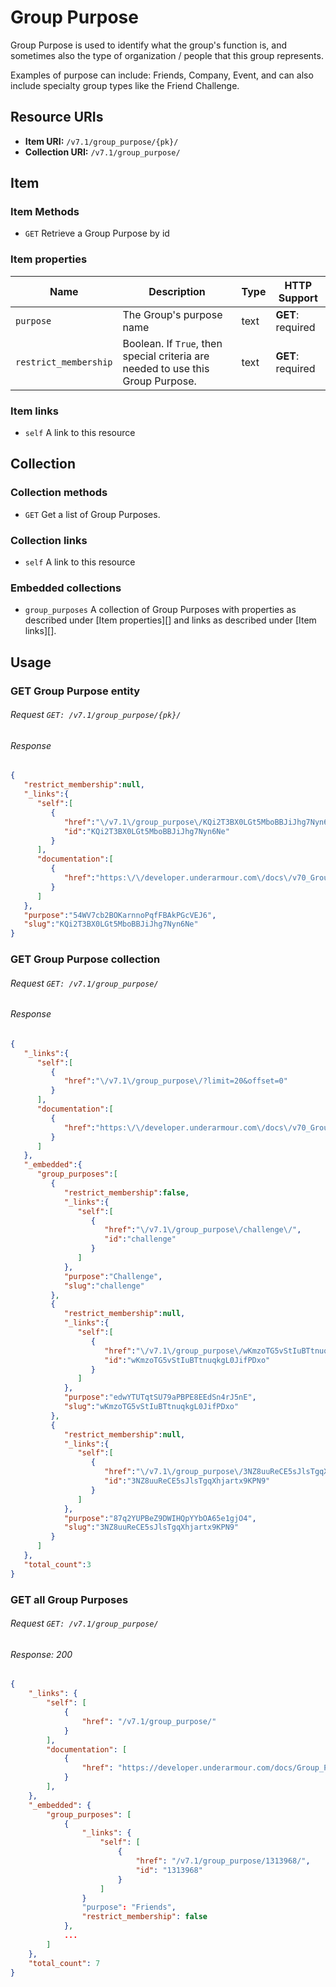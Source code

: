 # Group Purpose

Group Purpose is used to identify what the group's function is, and sometimes also the
type of organization / people that this group represents.

Examples of purpose can include: Friends, Company, Event, and can also include
specialty group types like the Friend Challenge.


## Resource URIs

* **Item URI:** `/v7.1/group_purpose/{pk}/`
* **Collection URI:** `/v7.1/group_purpose/`


## Item

### Item Methods

* `GET` Retrieve a Group Purpose by id


### Item properties

| Name                  | Description                                                               | Type | HTTP Support      |
| ---                   | ---                                                                       | ---  | ---               |
| `purpose`             | The Group's purpose name                                                  | text | **GET**: required |
| `restrict_membership` | Boolean. If `True`, then special criteria are needed to use this Group Purpose. | text | **GET**: required |


### Item links

* `self` A link to this resource


## Collection

### Collection methods

* `GET` Get a list of Group Purposes.


### Collection links

* `self` A link to this resource


### Embedded collections

* `group_purposes` A collection of Group Purposes with properties as described under
  [Item properties][] and links as described under [Item links][].


## Usage

### GET Group Purpose entity

###### Request `GET: /v7.1/group_purpose/{pk}/`

###### Response

```json
{
   "restrict_membership":null,
   "_links":{
      "self":[
         {
            "href":"\/v7.1\/group_purpose\/KQi2T3BX0LGt5MboBBJiJhg7Nyn6Ne\/",
            "id":"KQi2T3BX0LGt5MboBBJiJhg7Nyn6Ne"
         }
      ],
      "documentation":[
         {
            "href":"https:\/\/developer.underarmour.com\/docs\/v70_Group_Purpose"
         }
      ]
   },
   "purpose":"54WV7cb2BOKarnnoPqfFBAkPGcVEJ6",
   "slug":"KQi2T3BX0LGt5MboBBJiJhg7Nyn6Ne"
}
```


### GET Group Purpose collection

###### Request `GET: /v7.1/group_purpose/`

###### Response

```json
{
   "_links":{
      "self":[
         {
            "href":"\/v7.1\/group_purpose\/?limit=20&offset=0"
         }
      ],
      "documentation":[
         {
            "href":"https:\/\/developer.underarmour.com\/docs\/v70_Group_Purpose"
         }
      ]
   },
   "_embedded":{
      "group_purposes":[
         {
            "restrict_membership":false,
            "_links":{
               "self":[
                  {
                     "href":"\/v7.1\/group_purpose\/challenge\/",
                     "id":"challenge"
                  }
               ]
            },
            "purpose":"Challenge",
            "slug":"challenge"
         },
         {
            "restrict_membership":null,
            "_links":{
               "self":[
                  {
                     "href":"\/v7.1\/group_purpose\/wKmzoTG5vStIuBTtnuqkgL0JifPDxo\/",
                     "id":"wKmzoTG5vStIuBTtnuqkgL0JifPDxo"
                  }
               ]
            },
            "purpose":"edwYTUTqtSU79aPBPE8EEdSn4rJ5nE",
            "slug":"wKmzoTG5vStIuBTtnuqkgL0JifPDxo"
         },
         {
            "restrict_membership":null,
            "_links":{
               "self":[
                  {
                     "href":"\/v7.1\/group_purpose\/3NZ8uuReCE5sJlsTgqXhjartx9KPN9\/",
                     "id":"3NZ8uuReCE5sJlsTgqXhjartx9KPN9"
                  }
               ]
            },
            "purpose":"87q2YUPBeZ9DWIHQpYYbOA65e1gjO4",
            "slug":"3NZ8uuReCE5sJlsTgqXhjartx9KPN9"
         }
      ]
   },
   "total_count":3
}
```


### GET all Group Purposes

###### Request `GET: /v7.1/group_purpose/`

###### Response: 200

```json
{
    "_links": {
        "self": [
            {
                "href": "/v7.1/group_purpose/"
            }
        ],
        "documentation": [
            {
                "href": "https://developer.underarmour.com/docs/Group_Purpose"
            }
        ],
    },
    "_embedded": {
        "group_purposes": [
            {
                "_links": {
                    "self": [
                        {
                            "href": "/v7.1/group_purpose/1313968/",
                            "id": "1313968"
                        }
                    ]
                }
                "purpose": "Friends",
                "restrict_membership": false
            },
            ...
        ]
    },
    "total_count": 7
}
```
